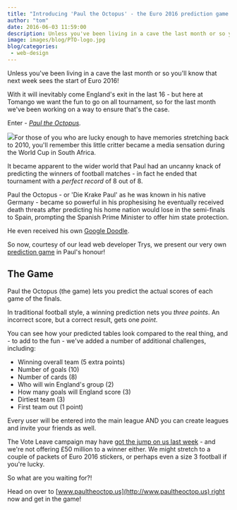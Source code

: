 ```yaml
---
title: "Introducing 'Paul the Octopus' - the Euro 2016 prediction game from Tomango"
author: "tom"
date: 2016-06-03 11:59:00
description: Unless you've been living in a cave the last month or so you'll know that next week sees the start of Euro 2016! With it will inevitably come England's exit in the last 16 - but here at Tomango we want the fun to go on all tournament, so for the last month we've been working on a way to ensure that that's the case.
image: images/blog/PTO-logo.jpg
blog/categories: 
 - web-design
---
```


Unless you've been living in a cave the last month or so you'll know that next week sees the start of Euro 2016!

With it will inevitably come England's exit in the last 16 - but here at Tomango we want the fun to go on all tournament, so for the last month we've been working on a way to ensure that's the case.

Enter - *[Paul the Octopus](http://www.paultheoctop.us).*

![](images/blog/PTO-logo.jpg)For those of you who are lucky enough to have memories stretching back to 2010, you'll remember this little critter became a media sensation during the World Cup in South Africa.

It became apparent to the wider world that Paul had an uncanny knack of predicting the winners of football matches - in fact he ended that tournament with a *perfect record* of 8 out of 8.

Paul the Octopus - or 'Die Krake Paul' as he was known in his native Germany - became so powerful in his prophesising he eventually received death threats after predicting his home nation would lose in the semi-finals to Spain, prompting the Spanish Prime Minister to offer him state protection.

He even received his own [Google Doodle](http://www.google.com/doodles/world-cup-2014-14).

So now, courtesy of our lead web developer Trys, we present our very own [prediction game](http://www.paultheoctop.us) in Paul's honour!

## The Game

Paul the Octopus (the game) lets you predict the actual scores of each game of the finals.

In traditional football style, a winning prediction nets you *three points*. An incorrect score, but a correct result, gets one *point*.

You can see how your predicted tables look compared to the real thing, and - to add to the fun - we've added a number of additional challenges, including:

- Winning overall team (5 extra points)
- Number of goals (10)
- Number of cards (8)
- Who will win England's group (2)
- How many goals will England score (3)
- Dirtiest team (3)
- First team out (1 point)


Every user will be entered into the main league AND you can create leagues and invite your friends as well.

The Vote Leave campaign may have [got the jump on us last week](https://50million.uk/) - and we're not offering £50 million to a winner either. We might stretch to a couple of packets of Euro 2016 stickers, or perhaps even a size 3 football if you're lucky.

So what are you waiting for?!

Head on over to [www.paultheoctop.us](http://www.paultheoctop.us) right now and get in the game!


